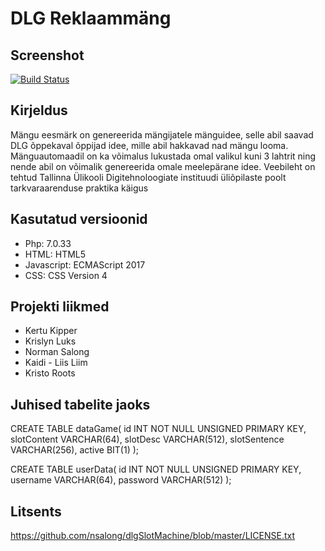 # DLG Reklaammäng

## Screenshot
[![Build Status](https://github.com/nsalong/dlgSlotMachine/tree/master/img/dlg_game.png)](http://dlg.tlu.ee/)

## Kirjeldus
Mängu eesmärk on genereerida mängijatele mänguidee, selle abil saavad DLG õppekaval õppijad idee, mille abil
hakkavad nad mängu looma. Mänguautomaadil on ka võimalus lukustada omal valikul kuni 3 lahtrit ning nende abil on
võimalik genereerida omale meelepärane idee.
Veebileht on tehtud Tallinna Ülikooli Digitehnoloogiate instituudi üliõpilaste poolt tarkvaraarenduse praktika käigus

## Kasutatud versioonid
- Php: 7.0.33
- HTML: HTML5
- Javascript: ECMAScript 2017
- CSS: CSS Version 4

## Projekti liikmed
- Kertu Kipper
- Krislyn Luks
- Norman Salong
- Kaidi - Liis Liim
- Kristo Roots

## Juhised tabelite jaoks

CREATE TABLE dataGame(
id INT NOT NULL UNSIGNED PRIMARY KEY,
slotContent VARCHAR(64),
slotDesc VARCHAR(512),
slotSentence VARCHAR(256),
active BIT(1)
);

CREATE TABLE userData(
id INT NOT NULL UNSIGNED PRIMARY KEY,
username VARCHAR(64),
password VARCHAR(512)
);

## Litsents

https://github.com/nsalong/dlgSlotMachine/blob/master/LICENSE.txt
